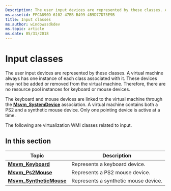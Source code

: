 ```yaml
---
Description: The user input devices are represented by these classes. A virtual machine always has one instance of each class associated with it.
ms.assetid: FFCA890D-6102-47BB-B499-4B9D77D75E9B
title: Input classes
ms.author: windowssdkdev
ms.topic: article
ms.date: 05/31/2018
---
```


# Input classes

The user input devices are represented by these classes. A virtual machine always has one instance of each class associated with it. These devices may not be added or removed from the virtual machine. Therefore, there are no resource pool instances for keyboard or mouse devices.

The keyboard and mouse devices are linked to the virtual machine through the [**Msvm\_SystemDevice**](msvm-systemdevice.md) association. A virtual machine contains both a PS2 and a synthetic mouse device. Only one pointing device is active at a time.

The following are virtualization WMI classes related to input.

## In this section



| Topic                                                          | Description                                     |
|----------------------------------------------------------------|-------------------------------------------------|
| [**Msvm\_Keyboard**](msvm-keyboard.md)<br/>             | Represents a keyboard device.<br/>        |
| [**Msvm\_Ps2Mouse**](msvm-ps2mouse.md)<br/>             | Represents a PS2 mouse device.<br/>       |
| [**Msvm\_SyntheticMouse**](msvm-syntheticmouse.md)<br/> | Represents a synthetic mouse device.<br/> |



 

 

 




